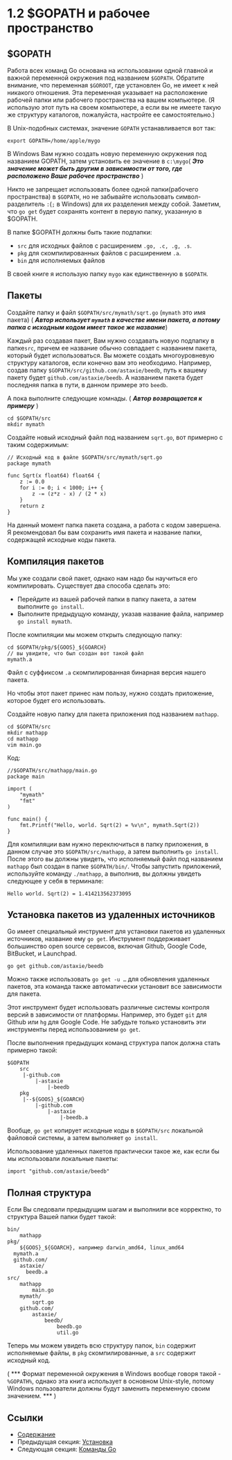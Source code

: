 # 1.2 $GOPATH и рабочее пространство

## $GOPATH

Работа всех команд Go основана на использовании одной главной и важной переменной окружения под названием `$GOPATH`. Обратите внимание, что переменная `$GOROOT`, где установлен Go, не имеет к ней никакого отношения. Эта переменная указывает на расположение рабочей папки или рабочего пространства на вашем компьютере. (Я использую этот путь на своем компьютере, а если вы не имеете такую ​​же структуру каталогов, пожалуйста, настройте ее самостоятельно.)

В Unix-подобных системах, значение `GOPATH` устанавливается вот так:
	
	export GOPATH=/home/apple/mygo
	
В Windows Вам нужно создать новую переменную окружения под названием GOPATH, затем установить ее значение в `c:\mygo`( ***Это значение может быть другим в зависимости от того, где расположено Ваше рабочее пространство*** )

Никто не запрещает использовать более одной папки(рабочего пространства) в `$GOPATH`, но не забывайте использовать символ-разделитель `:`(`;` в Windows) для их разделения между собой. Заметим, что `go get` будет сохранять контент в первую папку, указанную в $GOPATH.

В папке $GOPATH должны быть такие подпапки:

- `src` для исходных файлов с расширением `.go, .c, .g, .s`.
- `pkg` для скомпилированных файлов с расширением `.a`.
- `bin` для исполняемых файлов

В своей книге я использую папку `mygo` как единственную в `$GOPATH`.

## Пакеты

Создайте папку и файл `$GOPATH/src/mymath/sqrt.go` (`mymath` это имя пакета) ( ***Автор использует `mymath` в качестве имени пакета, а потому папка с исходным кодом имеет такое же название***)

Каждый раз создавая пакет, Вам нужно создавать новую подпапку в папке`src`, причем ее название обычно совпадает с названием пакета, который будет использоваться. Вы можете создать многоуровневую структуру каталогов, если конечно вам это необходимо. Например, создав папку `$GOPATH/src/github.com/astaxie/beedb`, путь к вашему пакету будет `github.com/astaxie/beedb`. А названием пакета будет последняя папка в пути, в данном примере это `beedb`.

А пока выполните следующие комнады. ( ***Автор возвращается к примеру*** )

	cd $GOPATH/src
	mkdir mymath
	
Создайте новый исходный файл под названием `sqrt.go`, вот примерно с таким содержимым:

	// Исходный код в файле $GOPATH/src/mymath/sqrt.go
	package mymath
	
	func Sqrt(x float64) float64 {
		z := 0.0
		for i := 0; i < 1000; i++ {
			z -= (z*z - x) / (2 * x)
		}
		return z
	}
	
На данный момент папка пакета создана, а работа с кодом завершена. Я рекомендовал бы вам сохранить имя пакета и название папки, содержащей исходные коды пакета.

## Компиляция пакетов

Мы уже создали свой пакет, однако нам надо бы научиться его компилировать. Существует два способа сделать это:

- Перейдите из вашей рабочей папки в папку пакета, а затем выполните `go install`.
- Выполните предыдущую команду, указав название файла, например `go install mymath`.

После компиляции мы можем открыть следующую папку:

	cd $GOPATH/pkg/${GOOS}_${GOARCH}
	// вы увидите, что был создан вот такой файл
	mymath.a
	
Файл с суффиксом `.a` скомпилированная бинарная версия нашего пакета.

Но чтобы этот пакет принес нам пользу, нужно создать приложение, которое будет его использовать.

Создайте новую папку для пакета приложения под названием `mathapp`.

	cd $GOPATH/src
	mkdir mathapp
	cd mathapp
	vim main.go
	
Код: 

	//$GOPATH/src/mathapp/main.go
	package main
	
	import (
		"mymath"
		"fmt"
	)
	
	func main() {
		fmt.Printf("Hello, world. Sqrt(2) = %v\n", mymath.Sqrt(2))
	}
	
Для компиляции вам нужно переключиться в папку приложения, в данном случае это `$GOPATH/src/mathapp`, а затем выполнить `go install`. После этого вы должны увидеть, что исполняемый файл под названием `mathapp` был создан в папке `$GOPATH/bin/`. Чтобы запустить приложений, используйте команду `./mathapp`, а выполнив, вы должны увидеть следующее у себя в терминале:

	Hello world. Sqrt(2) = 1.414213562373095
	
## Установка пакетов из удаленных источников

Go имеет специальный инструмент для установки пакетов из удаленных источников, название ему `go get`. Инструмент поддерживает большинство open source сервисов, включая Github, Google Code, BitBucket, и Launchpad.

	go get github.com/astaxie/beedb
	
Можно также использовать `go get -u …` для обновления удаленных пакетов, эта команда также автоматически установит все зависимости для пакета.

Этот инструмент будет использовать различные системы контроля версий в зависимости от платформы. Например, это будет `git` для Github или `hg` для Google Code. Не забудьте только установить эти инструменты перед использованием `go get`.

После выполнения предыдущих команд структура папок должна стать примерно такой:

	$GOPATH
		src
		 |-github.com
		 	 |-astaxie
		 	 	 |-beedb
		pkg
		 |--${GOOS}_${GOARCH}
		 	 |-github.com
		 	 	 |-astaxie
		 	 	 	 |-beedb.a
		 	 	 	 
Вообще, `go get` копирует исходные коды в `$GOPATH/src` локальной файловой системы, а затем выполняет `go install`.

Использование удаленных пакетов практически такое же, как если бы мы использовали локальные пакеты:

	import "github.com/astaxie/beedb"
	
## Полная структура

Если Вы следовали предыдущим шагам и выполнили все корректно, то структура Вашей папки будет такой:

	bin/
		mathapp
	pkg/
		${GOOS}_${GOARCH}, например darwin_amd64, linux_amd64
      mymath.a
      github.com/
        astaxie/
          beedb.a
	src/
		mathapp
			main.go
		mymath/
			sqrt.go
		github.com/
			astaxie/
				beedb/
					beedb.go
					util.go
					
Теперь мы можем увидеть всю структуру папок, `bin` содержит исполняемые файлы, в `pkg` скомпилированные, а `src` содержит исходный код.

( *** Формат переменной окружения в Windows вообще говоря такой - `%GOPATH%`, однако эта книга использует в основном Unix-style, потому Windows пользователи должны будут заменить переменную своим значением. *** )

## Ссылки

- [Содержание](preface.md)
- Предыдущая секция: [Установка](01.1.md)
- Следующая секция: [Команды Go](01.3.md)
